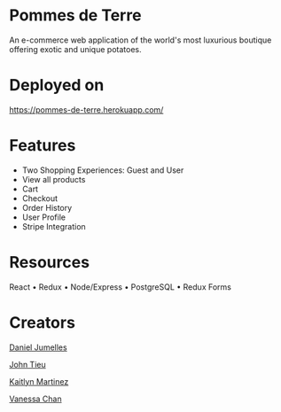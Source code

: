 # Pommes de Terre

An e-commerce web application of the world's most luxurious boutique offering exotic and unique potatoes.

# Deployed on

https://pommes-de-terre.herokuapp.com/

# Features

* Two Shopping Experiences: Guest and User
* View all products
* Cart
* Checkout
* Order History
* User Profile
* Stripe Integration

# Resources

React • Redux • Node/Express • PostgreSQL • Redux Forms

# Creators

[Daniel Jumelles](github.com/dan2298)

[John Tieu](github.com/jt5301)

[Kaitlyn Martinez](github.com/kkmartinez95)

[Vanessa Chan](github.com/vchan8084)
